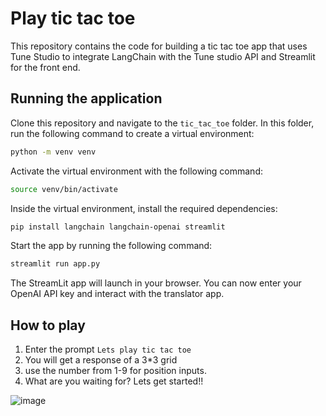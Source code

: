 # Play tic tac toe

This repository contains the code for building a tic tac toe app that uses Tune Studio to integrate LangChain with the Tune studio API and Streamlit for the front end. 

## Running the application

Clone this repository and navigate to the `tic_tac_toe` folder. In this folder, run the following command to create a virtual environment: 

```sh
python -m venv venv
```

Activate the virtual environment with the following command: 

```sh
source venv/bin/activate
```

Inside the virtual environment, install the required dependencies: 

```sh
pip install langchain langchain-openai streamlit
```

Start the app by running the following command: 

```sh
streamlit run app.py
```

The StreamLit app will launch in your browser. You can now enter your OpenAI API key and interact with the translator app. 


## How to play

1. Enter the prompt `Lets play tic tac toe`
2. You will get a response of a 3*3 grid
3. use the number from 1-9 for position inputs.
4. What are you waiting for? Lets get started!!

![image](https://github.com/user-attachments/assets/86b94be9-2cdc-4d0b-b4d0-aab9ff124435)
